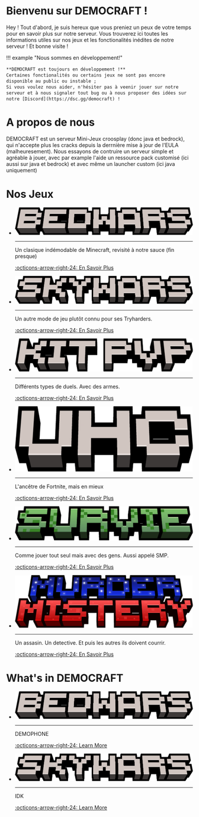 # Bienvenu sur DEMOCRAFT !
Hey ! Tout d'abord, je suis hereux que vous preniez un peux de votre temps pour en savoir plus sur notre serveur. Vous trouverez ici toutes les informations utiles sur nos jeux et les fonctionalités inédites de notre serveur ! Et bonne visite !

!!! example "Nous sommes en développement!"

    **DEMOCRAFT est toujours en développement !**
    Certaines fonctionalités ou certains jeux ne sont pas encore disponible au public ou instable ;
    Si vous voulez nous aider, n'hésiter pas à veenir jouer sur notre serveur et à nous signaler tout bug ou à nous proposer des idées sur notre [Discord](https://dsc.gg/democraft) !
 
# A propos de nous
DEMOCRAFT est un serveur Mini-Jeux croosplay (donc java et bedrock), qui n'accepte plus les cracks depuis la derrnière mise à jour de l'EULA (malheuresement). Nous essayons de contruire un serveur simple et agréable à jouer, avec par example l'aide un ressource pack customisé (ici aussi sur java et bedrock) et avec même un launcher custom (ici java uniquement)

# Nos Jeux
<div class="grid cards game" markdown>

-   ![Image title](../img/bedwars.png)

    ---

    Un clasique indémodable de Minecraft, revisité à notre sauce (fin presque)

    [:octicons-arrow-right-24: En Savoir Plus](/fr/bedwars)

-   ![Image title](../img/skywars.png)

    ---

    Un autre mode de jeu plutôt connu pour ses Tryharders.

    [:octicons-arrow-right-24: En Savoir Plus](/fr/skywars)

-   ![Image title](../img/kitpvp.png)

    ---

    Différents types de duels. Avec des armes.
    
    [:octicons-arrow-right-24: En Savoir Plus](/fr/kitpvp)

-   ![Image title](../img/uhc.png)

    ---

    L'ancêtre de Fortnite, mais en mieux

    [:octicons-arrow-right-24: En Savoir Plus](/fr/uhc)

-   ![Image title](../img/survie.png)

    ---

    Comme jouer tout seul mais avec des gens. Aussi appelé SMP.

    [:octicons-arrow-right-24: En Savoir Plus](/fr/smp)

-   ![Image title](../img/murder.png)

    ---

    Un assasin. Un detective. Et puis les autres ils doivent courrir.

    [:octicons-arrow-right-24: En Savoir Plus](/fr/murder)

</div>

# What's in DEMOCRAFT
<div class="grid cards funct" markdown>

-   ![Image title](../img/bedwars.png)

    ---

    DEMOPHONE

    [:octicons-arrow-right-24: Learn More](/bedwars)

-   ![Image title](../img/skywars.png)

    ---

    IDK

    [:octicons-arrow-right-24: Learn More](/skywars)



</div>
